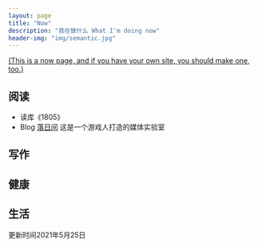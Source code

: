 ```yaml
---
layout: page
title: "Now"
description: "我在做什么 What I'm doing now"
header-img: "img/semantic.jpg"
---
```




[(This is a now page, and if you have your own site, you should make one, too.)](https://sivers.org/nowff)

## 阅读
* 读库《1805》
* Blog [落日间](https://docs.xpaidia.com/)
这是一个游戏人打造的媒体实验室

## 写作


## 健康


## 生活 


更新时间2021年5月25日
